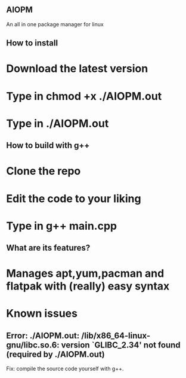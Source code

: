 ## AIOPM
An all in one package manager for linux

## How to install
# Download the latest version
# Type in chmod +x ./AIOPM.out
# Type in ./AIOPM.out

## How to build with g++
# Clone the repo
# Edit the code to your liking
# Type in g++ main.cpp

## What are its features?
# Manages apt,yum,pacman and flatpak with (really) easy syntax

# Known issues
## Error: ./AIOPM.out: /lib/x86_64-linux-gnu/libc.so.6: version `GLIBC_2.34' not found (required by ./AIOPM.out)
Fix: compile the source code yourself with g++. 